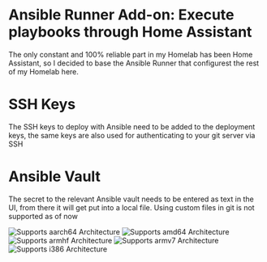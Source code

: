 # Ansible Runner Add-on: Execute playbooks through Home Assistant

The only constant and 100% reliable part in my Homelab has been Home Assistant, so I decided to base the Ansible Runner that configurest the rest of my Homelab here.

# SSH Keys

The SSH keys to deploy with Ansible need to be added to the deployment keys, the same keys are also used for authenticating to your git server via SSH

# Ansible Vault

The secret to the relevant Ansible vault needs to be entered as text in the UI, from there it will get put into a local file. Using custom files in git is not supported as of now

![Supports aarch64 Architecture][aarch64-shield]
![Supports amd64 Architecture][amd64-shield]
![Supports armhf Architecture][armhf-shield]
![Supports armv7 Architecture][armv7-shield]
![Supports i386 Architecture][i386-shield]

[aarch64-shield]: https://img.shields.io/badge/aarch64-yes-green.svg
[amd64-shield]: https://img.shields.io/badge/amd64-yes-green.svg
[armhf-shield]: https://img.shields.io/badge/armhf-yes-green.svg
[armv7-shield]: https://img.shields.io/badge/armv7-yes-green.svg
[i386-shield]: https://img.shields.io/badge/i386-yes-green.svg
